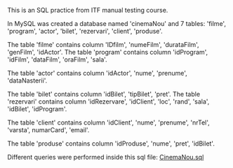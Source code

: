 This is an SQL practice from ITF manual testing course. 

In MySQL was created a database named 'cinemaNou' and 7 tables: 'filme', 'program', 'actor', 'bilet', 'rezervari', 'client', 'produse'. 

The table 'filme' contains column 'IDfilm', 'numeFilm', 'durataFilm', 'genFilm', 'idActor'. The table 'program' contains column 'idProgram', 'idFilm', 'dataFilm', 'oraFilm', 'sala'. 

The table 'actor' contains column 'idActor', 'nume', 'prenume', 'dataNasterii'. 

The table 'bilet' contains column 'idBilet', 'tipBilet', 'pret'. The table 'rezervari' contains column 'idRezervare', 'idClient', 'loc', 'rand', 'sala', 'idBilet', 'idProgram'. 

The table 'client' contains column 'idClient', 'nume', 'prenume', 'nrTel', 'varsta', numarCard', 'email'. 

The table 'produse' contains column 'idProduse', 'nume', 'pret', 'idBilet'. 

Different queries were performed inside this sql file: [CinemaNou.sql](https://github.com/matyasmelinda/SQL-practice/blob/cda48ecdff2db21390fc755d86049610e43e3dee/Cinema.sql)
